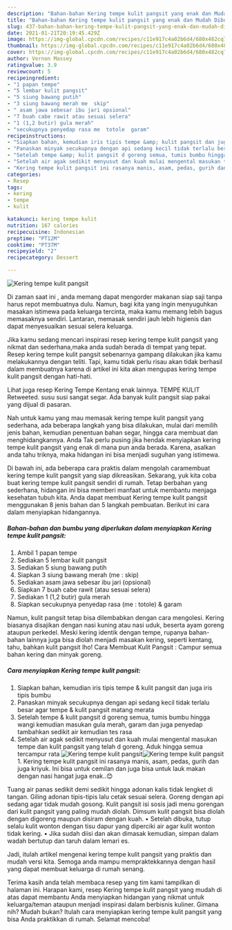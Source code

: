 ```yaml
---
description: "Bahan-bahan Kering tempe kulit pangsit yang enak dan Mudah Dibuat"
title: "Bahan-bahan Kering tempe kulit pangsit yang enak dan Mudah Dibuat"
slug: 437-bahan-bahan-kering-tempe-kulit-pangsit-yang-enak-dan-mudah-dibuat
date: 2021-01-21T20:19:45.429Z
image: https://img-global.cpcdn.com/recipes/c11e917c4a02b6d4/680x482cq70/kering-tempe-kulit-pangsit-foto-resep-utama.jpg
thumbnail: https://img-global.cpcdn.com/recipes/c11e917c4a02b6d4/680x482cq70/kering-tempe-kulit-pangsit-foto-resep-utama.jpg
cover: https://img-global.cpcdn.com/recipes/c11e917c4a02b6d4/680x482cq70/kering-tempe-kulit-pangsit-foto-resep-utama.jpg
author: Vernon Massey
ratingvalue: 3.9
reviewcount: 5
recipeingredient:
- "1 papan tempe"
- "5 lembar kulit pangsit"
- "5 siung bawang putih"
- "3 siung bawang merah me  skip"
- " asam jawa sebesar ibu jari opsional"
- "7 buah cabe rawit atau sesuai selera"
- "1 (1,2 butir) gula merah"
- "secukupnya penyedap rasa me  totole  garam"
recipeinstructions:
- "Siapkan bahan, kemudian iris tipis tempe &amp; kulit pangsit dan juga iris tipis bumbu"
- "Panaskan minyak secukupnya dengan api sedang kecil tidak terlalu besar agar tempe &amp; kulit pangsit matang merata"
- "Setelah tempe &amp; kulit pangsit d goreng semua, tumis bumbu hingga wangi kemudian masukan gula merah, garam dan juga penyedap tambahkan sedikit air kemudian tes rasa"
- "Setelah air agak sedikit menyusut dan kuah mulai mengental masukan tempe dan kulit pangsit yang telah d goreng. Aduk hingga semua tercampur rata"
- "Kering tempe kulit pangsit ini rasanya manis, asam, pedas, gurih dan juga kriyuk. Ini bisa untuk cemilan dan juga bisa untuk lauk makan dengan nasi hangat juga enak..😊"
categories:
- Resep
tags:
- kering
- tempe
- kulit

katakunci: kering tempe kulit 
nutrition: 167 calories
recipecuisine: Indonesian
preptime: "PT12M"
cooktime: "PT37M"
recipeyield: "2"
recipecategory: Dessert

---
```



![Kering tempe kulit pangsit](https://img-global.cpcdn.com/recipes/c11e917c4a02b6d4/680x482cq70/kering-tempe-kulit-pangsit-foto-resep-utama.jpg)

Di zaman  saat ini , anda memang dapat mengorder makanan siap saji tanpa harus repot membuatnya dulu. Namun, bagi kita yang ingin menyuguhkan masakan istimewa pada keluarga tercinta, maka kamu memang lebih bagus memasaknya sendiri. Lantaran, memasak sendiri jauh lebih higienis dan dapat menyesuaikan sesuai selera keluarga.

Jika kamu sedang mencari inspirasi resep kering tempe kulit pangsit yang nikmat dan sederhana,maka anda sudah berada di tempat yang tepat. Resep kering tempe kulit pangsit  sebenarnya gampang dilakukan jika kamu melakukannya dengan teliti. Tapi, kamu tidak perlu risau akan tidak berhasil dalam membuatnya 
karena di artikel ini kita akan mengupas kering tempe kulit pangsit dengan hati-hati.  

Lihat juga resep Kering Tempe Kentang enak lainnya. TEMPE KULIT Retweeted. susu susi sangat segar. Ada banyak kulit pangsit siap pakai yang dijual di pasaran.

Nah untuk kamu yang mau memasak kering tempe kulit pangsit yang sederhana, ada beberapa langkah yang bisa dilakukan, mulai dari memilih jenis bahan, kemudian penentuan bahan segar, hingga cara membuat dan menghidangkannya. Anda Tak perlu pusing jika hendak menyiapkan kering tempe kulit pangsit yang enak di mana pun anda berada. Karena, asalkan anda  tahu triknya, maka hidangan ini bisa menjadi suguhan yang istimewa.

Di bawah ini, ada beberapa cara praktis  dalam mengolah caramembuat kering tempe kulit pangsit yang siap dikreasikan. Sekarang, yuk kita coba buat kering tempe kulit pangsit sendiri di rumah. Tetap berbahan yang sederhana, hidangan ini bisa memberi manfaat untuk membantu menjaga kesehatan tubuh kita. Anda dapat membuat Kering tempe kulit pangsit menggunakan 8 jenis bahan dan 5 langkah pembuatan. Berikut ini cara dalam menyiapkan hidangannya.

<!--inarticleads1-->

##### Bahan-bahan dan bumbu yang diperlukan dalam menyiapkan Kering tempe kulit pangsit:

1. Ambil 1 papan tempe
1. Sediakan 5 lembar kulit pangsit
1. Sediakan 5 siung bawang putih
1. Siapkan 3 siung bawang merah (me : skip)
1. Sediakan  asam jawa sebesar ibu jari (opsional)
1. Siapkan 7 buah cabe rawit (atau sesuai selera)
1. Sediakan 1 (1,2 butir) gula merah
1. Siapkan secukupnya penyedap rasa (me : totole) &amp; garam


Namun, kulit pangsit tetap bisa dilembabkan dengan cara mengolesi. Kering biasanya disajikan dengan nasi kuning atau nasi uduk, beserta ayam goreng ataupun perkedel. Meski kering identik dengan tempe, rupanya bahan-bahan lainnya juga bisa diolah menjadi masakan kering, seperti kentang, tahu, bahkan kulit pangsit lho! Cara Membuat Kulit Pangsit : Campur semua bahan kering dan minyak goreng. 

<!--inarticleads2-->

##### Cara menyiapkan Kering tempe kulit pangsit:

1. Siapkan bahan, kemudian iris tipis tempe &amp; kulit pangsit dan juga iris tipis bumbu
1. Panaskan minyak secukupnya dengan api sedang kecil tidak terlalu besar agar tempe &amp; kulit pangsit matang merata
1. Setelah tempe &amp; kulit pangsit d goreng semua, tumis bumbu hingga wangi kemudian masukan gula merah, garam dan juga penyedap tambahkan sedikit air kemudian tes rasa
1. Setelah air agak sedikit menyusut dan kuah mulai mengental masukan tempe dan kulit pangsit yang telah d goreng. Aduk hingga semua tercampur rata
<img src="//assets-global.cpcdn.com/assets/icons/button_play-2c75c40dde080a61004c1f40b05d8f140eaff45d7e9e6481dc71c63d2e7c4909.png" alt="Kering tempe kulit pangsit"><img src="//assets-global.cpcdn.com/assets/icons/button_play-2c75c40dde080a61004c1f40b05d8f140eaff45d7e9e6481dc71c63d2e7c4909.png" alt="Kering tempe kulit pangsit">1. Kering tempe kulit pangsit ini rasanya manis, asam, pedas, gurih dan juga kriyuk. Ini bisa untuk cemilan dan juga bisa untuk lauk makan dengan nasi hangat juga enak..😊


Tuang air panas sedikit demi sedikit hingga adonan kalis tidak lengket di tangan. Giling adonan tipis-tipis lalu cetak sesuai selera. Goreng dengan api sedang agar tidak mudah gosong. Kulit pangsit isi sosis jadi menu gorengan dari kulit pangsit yang paling mudah diolah. Dimsum kulit pangsit bisa diolah dengan digoreng maupun disiram dengan kuah. • Setelah dibuka, tutup selalu kulit wonton dengan tisu dapur yang diperciki air agar kulit wonton tidak kering. • Jika sudah diisi dan akan dimasak kemudian, simpan dalam wadah bertutup dan taruh dalam lemari es. 

Jadi, itulah artikel mengenai  kering tempe kulit pangsit  yang praktis dan mudah versi kita. Semoga anda mampu mempraktekkannya dengan hasil yang dapat membuat keluarga di rumah senang. 

Terima kasih anda telah membaca resep yang tim kami tampilkan di halaman ini. Harapan kami, resep  Kering tempe kulit pangsit yang mudah di atas dapat membantu Anda menyiapkan hidangan yang nikmat untuk keluarga/teman ataupun menjadi inspirasi dalam berbisnis kuliner. Gimana nih? Mudah bukan? Itulah cara menyiapkan kering tempe kulit pangsit yang bisa Anda praktikkan di rumah. Selamat mencoba!

